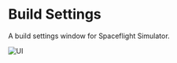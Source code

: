 # Build Settings
A build settings window for Spaceflight Simulator.

![UI](https://github.com/Neptune-Sky/SFSBuildSettings/blob/main/Images/UI.png?raw=true)
